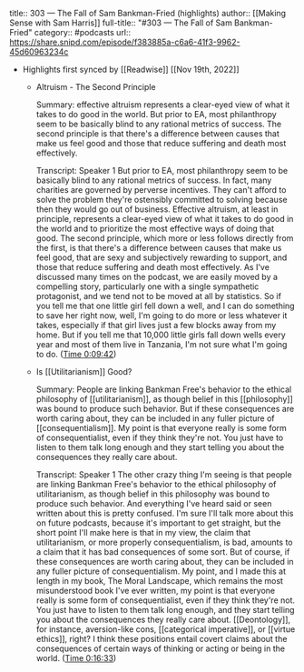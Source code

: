 title:: 303 — The Fall of Sam Bankman-Fried (highlights)
author:: [[Making Sense with Sam Harris]]
full-title:: "\#303 — The Fall of Sam Bankman-Fried"
category:: #podcasts
url:: https://share.snipd.com/episode/f383885a-c6a6-41f3-9962-45d60963234c

- Highlights first synced by [[Readwise]] [[Nov 19th, 2022]]
	- Altruism - The Second Principle
	  
	  Summary:
	  effective altruism represents a clear-eyed view of what it takes to do good in the world. But prior to EA, most philanthropy seem to be basically blind to any rational metrics of success. The second principle is that there's a difference between causes that make us feel good and those that reduce suffering and death most effectively.
	  
	  Transcript:
	  Speaker 1
	  But prior to EA, most philanthropy seem to be basically blind to any rational metrics of success. In fact, many charities are governed by perverse incentives. They can't afford to solve the problem they're ostensibly committed to solving because then they would go out of business. Effective altruism, at least in principle, represents a clear-eyed view of what it takes to do good in the world and to prioritize the most effective ways of doing that good. The second principle, which more or less follows directly from the first, is that there's a difference between causes that make us feel good, that are sexy and subjectively rewarding to support, and those that reduce suffering and death most effectively. As I've discussed many times on the podcast, we are easily moved by a compelling story, particularly one with a single sympathetic protagonist, and we tend not to be moved at all by statistics. So if you tell me that one little girl fell down a well, and I can do something to save her right now, well, I'm going to do more or less whatever it takes, especially if that girl lives just a few blocks away from my home. But if you tell me that 10,000 little girls fall down wells every year and most of them live in Tanzania, I'm not sure what I'm going to do. ([Time 0:09:42](https://share.snipd.com/snip/abcebad1-5d57-44c0-b87e-e662ec859e7f))
	- Is [[Utilitarianism]] Good?
	  
	  Summary:
	  People are linking Bankman Free's behavior to the ethical philosophy of [[utilitarianism]], as though belief in this [[philosophy]] was bound to produce such behavior. But if these consequences are worth caring about, they can be included in any fuller picture of [[consequentialism]]. My point is that everyone really is some form of consequentialist, even if they think they're not. You just have to listen to them talk long enough and they start telling you about the consequences they really care about.
	  
	  Transcript:
	  Speaker 1
	  The other crazy thing I'm seeing is that people are linking Bankman Free's behavior to the ethical philosophy of utilitarianism, as though belief in this philosophy was bound to produce such behavior. And everything I've heard said or seen written about this is pretty confused. I'm sure I'll talk more about this on future podcasts, because it's important to get straight, but the short point I'll make here is that in my view, the claim that utilitarianism, or more properly consequentialism, is bad, amounts to a claim that it has bad consequences of some sort. But of course, if these consequences are worth caring about, they can be included in any fuller picture of consequentialism. My point, and I made this at length in my book, The Moral Landscape, which remains the most misunderstood book I've ever written, my point is that everyone really is some form of consequentialist, even if they think they're not. You just have to listen to them talk long enough, and they start telling you about the consequences they really care about. [[Deontology]], for instance, aversion-like cons, [[categorical imperative]], or [[virtue ethics]], right? I think these positions entail covert claims about the consequences of certain ways of thinking or acting or being in the world. ([Time 0:16:33](https://share.snipd.com/snip/2adbadbe-a729-4590-8984-e557e2128239))